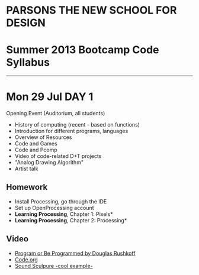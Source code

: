 # PARSONS THE NEW SCHOOL FOR DESIGN
# Summer 2013 Bootcamp Code Syllabus
-------------------------------------------------------------------

# Mon 29 Jul DAY 1
Opening Event (Auditorium, all students) 

* History of computing (recent - based on functions)
* Introduction for different programs, languages
* Overview of Resources
* Code and Games
* Code and Pcomp 
* Video of code-related D+T projects
* "Analog Drawing Algorithm"
* Artist talk

## Homework

* Install Processing, go through the IDE
* Set up OpenProcessing account
* **Learning Processing**, Chapter 1: Pixels* 
* **Learning Processing**, Chapter 2: Processing*


## Video
*	[Program or Be Programmed by Douglas Rushkoff](http://www.youtube.com/watch?feature=player_embedded&v=kgicuytCkoY)
*	[Code.org](http://www.code.org)
*	[Sound Sculpure -cool example- ](http://wearechopchop.com/%E2%80%9Cunnamed-soundsculpture%E2%80%9D/)